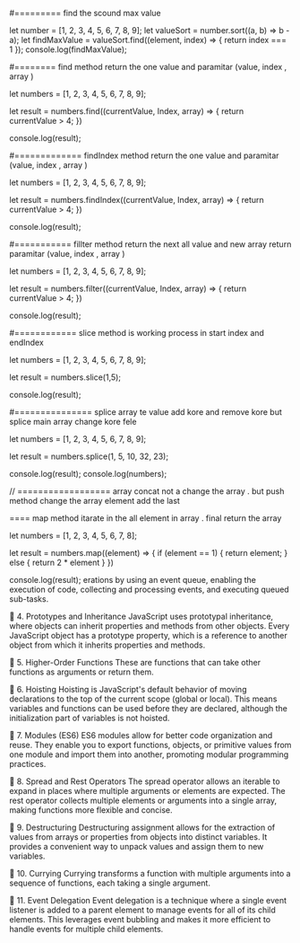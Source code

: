 #========= find the scound max value 

let number = [1, 2, 3, 4, 5, 6, 7, 8, 9];
let valueSort = number.sort((a, b) => b - a);
let findMaxValue = valueSort.find((element, index) => { return index === 1 });
console.log(findMaxValue);




#======== find method return the one value and paramitar (value, index , array )

let numbers = [1, 2, 3, 4, 5, 6, 7, 8, 9];

let result = numbers.find((currentValue, Index, array) => {
    return currentValue > 4;
})

console.log(result);


#============= findIndex method return the one value and paramitar (value, index , array )

let numbers = [1, 2, 3, 4, 5, 6, 7, 8, 9];

let result = numbers.findIndex((currentValue, Index, array) => {
    return currentValue > 4;
})

console.log(result);




#=========== fillter method return the next all value and new array return paramitar (value, index , array )

let numbers = [1, 2, 3, 4, 5, 6, 7, 8, 9];

let result = numbers.filter((currentValue, Index, array) => {
    return currentValue > 4;
})

console.log(result);



#============ slice method is working process in start index and endIndex 

let numbers = [1, 2, 3, 4, 5, 6, 7, 8, 9];

let result = numbers.slice(1,5);

console.log(result);



#=============== splice array te value add kore and remove kore  but splice main array change kore fele

let numbers = [1, 2, 3, 4, 5, 6, 7, 8, 9];

let result = numbers.splice(1, 5, 10, 32, 23);

console.log(result);
console.log(numbers);


// ================== array concat not a change the array . but push method change the array element add the last


====  map method itarate in the all element in array . final return the array

let numbers = [1, 2, 3, 4, 5, 6, 7, 8];


let result = numbers.map((element) => {
    if (element == 1) {
        return element;
    }
    else {
        return 2 * element
    }
})

console.log(result);
erations by using an event queue, enabling the execution of code, collecting and processing events, and executing queued sub-tasks.

📌 4. Prototypes and Inheritance
JavaScript uses prototypal inheritance, where objects can inherit properties and methods from other objects. Every JavaScript object has a prototype property, which is a reference to another object from which it inherits properties and methods.

📌 5. Higher-Order Functions
These are functions that can take other functions as arguments or return them. 

📌 6. Hoisting
Hoisting is JavaScript's default behavior of moving declarations to the top of the current scope (global or local). This means variables and functions can be used before they are declared, although the initialization part of variables is not hoisted.

📌 7. Modules (ES6)
ES6 modules allow for better code organization and reuse. They enable you to export functions, objects, or primitive values from one module and import them into another, promoting modular programming practices.

📌 8. Spread and Rest Operators
The spread operator allows an iterable to expand in places where multiple arguments or elements are expected. The rest operator collects multiple elements or arguments into a single array, making functions more flexible and concise.

📌 9. Destructuring
Destructuring assignment allows for the extraction of values from arrays or properties from objects into distinct variables. It provides a convenient way to unpack values and assign them to new variables.

📌 10. Currying
Currying transforms a function with multiple arguments into a sequence of functions, each taking a single argument. 

📌 11. Event Delegation
Event delegation is a technique where a single event listener is added to a parent element to manage events for all of its child elements. This leverages event bubbling and makes it more efficient to handle events for multiple child elements.
